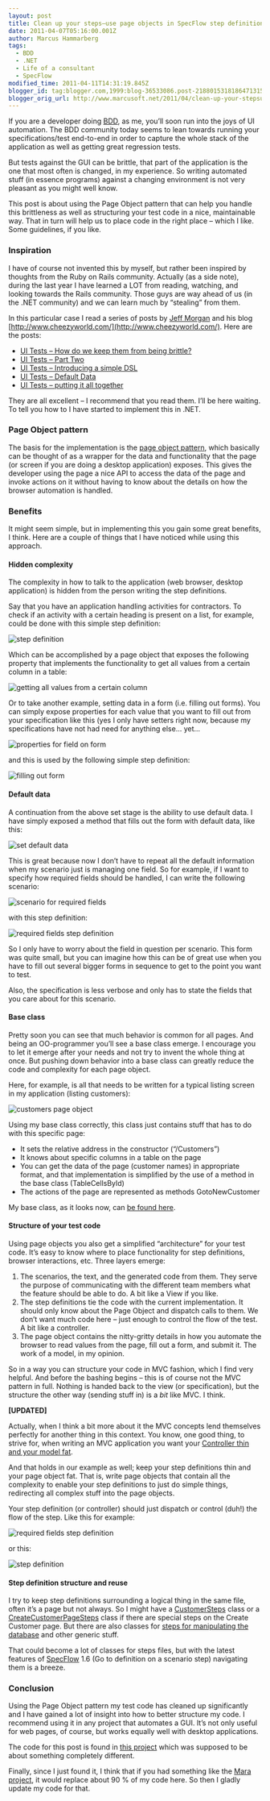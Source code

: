 ```yaml
---
layout: post
title: Clean up your steps–use page objects in SpecFlow step definitions
date: 2011-04-07T05:16:00.001Z
author: Marcus Hammarberg
tags:
  - BDD
  - .NET
  - Life of a consultant
  - SpecFlow
modified_time: 2011-04-11T14:31:19.845Z
blogger_id: tag:blogger.com,1999:blog-36533086.post-2188015318186471315
blogger_orig_url: http://www.marcusoft.net/2011/04/clean-up-your-stepsuse-page-objects-in.html
---
```


If you are a developer doing [BDD](http://en.wikipedia.org/wiki/Behavior_Driven_Development), as me, you’ll soon run into the joys of UI automation. The BDD community today seems to lean towards running your specifications/test end-to-end in order to capture the whole stack of the application as well as getting great regression tests.

But tests against the GUI can be brittle, that part of the application is the one that most often is changed, in my experience. So writing automated stuff (in essence programs) against a changing environment is not very pleasant as you might well know.

This post is about using the Page Object pattern that can help you handle this brittleness as well as structuring your test code in a nice, maintainable way. That in turn will help us to place code in the right place – which I like. Some guidelines, if you like.

### Inspiration

I have of course not invented this by myself, but rather been inspired by thoughts from the Ruby on Rails community. Actually (as a side note), during the last year I have learned a LOT from reading, watching, and looking towards the Rails community. Those guys are way ahead of us (in the .NET community) and we can learn much by “stealing” from them.

In this particular case I read a series of posts by [Jeff Morgan](http://twitter.com/chzy) and his blog [http://www.cheezyworld.com/](http://www.cheezyworld.com/). Here are the posts:

- [UI Tests – How do we keep them from being brittle?](http://www.cheezyworld.com/2010/11/09/ui-tests-not-brittle/)
- [UI Tests – Part Two](http://www.cheezyworld.com/2010/11/13/ui-tests-part-two/)
- [UI Tests – Introducing a simple DSL](http://www.cheezyworld.com/2010/11/19/ui-tests-introducing-a-simple-dsl/)
- [UI Tests – Default Data](http://www.cheezyworld.com/2010/11/21/ui-tests-default-dat/)
- [UI Tests – putting it all together](http://www.cheezyworld.com/2010/12/16/ui-tests-putting-it-all-together/)

They are all excellent – I recommend that you read them. I’ll be here waiting. To tell you how to I have started to implement this in .NET.

### Page Object pattern

The basis for the implementation is the [page object pattern](http://code.google.com/p/selenium/wiki/PageObjects), which basically can be thought of as a wrapper for the data and functionality that the page (or screen if you are doing a desktop application) exposes. This gives the developer using the page a nice API to access the data of the page and invoke actions on it without having to know about the details on how the browser automation is handled.

### Benefits

It might seem simple, but in implementing this you gain some great benefits, I think. Here are a couple of things that I have noticed while using this approach.

#### Hidden complexity

The complexity in how to talk to the application (web browser, desktop application) is hidden from the person writing the step definitions.

Say that you have an application handling activities for contractors. To check if an activity with a certain heading is present on a list, for example, could be done with this simple step definition:

![step definition](/img/step%2520defintion_thumb.jpg)

Which can be accomplished by a page object that exposes the following property that implements the functionality to get all values from a certain column in a table:

![getting all values from a certain column](/img/getting%2520all%2520values%2520from%2520a%2520certain%2520column_thumb.jpg)

Or to take another example, setting data in a form (i.e. filling out forms). You can simply expose properties for each value that you want to fill out from your specification like this (yes I only have setters right now, because my specifications have not had need for anything else... yet... 

![properties for field on form](/img/properties%2520for%2520field%2520on%2520form_thumb.jpg)

and this is used by the following simple step definition:

![filling out form](/img/filling%2520out%2520form_thumb.jpg)

#### Default data

A continuation from the above set stage is the ability to use default data. I have simply exposed a method that fills out the form with default data, like this:

![set default data](/img/set%2520deafult%2520data_thumb.jpg)

This is great because now I don’t have to repeat all the default information when my scenario just is managing one field. So for example, if I want to specify how required fields should be handled, I can write the following scenario:

![scenario for required fields](/img/scenario%2520for%2520required%2520fields_thumb.jpg)

with this step definition:

![required fields step definition](/img/required%2520fields%2520step%2520defintion_thumb.jpg)

So I only have to worry about the field in question per scenario. This form was quite small, but you can imagine how this can be of great use when you have to fill out several bigger forms in sequence to get to the point you want to test.

Also, the specification is less verbose and only has to state the fields that you care about for this scenario.

#### Base class

Pretty soon you can see that much behavior is common for all pages. And being an OO-programmer you’ll see a base class emerge. I encourage you to let it emerge after your needs and not try to invent the whole thing at once. But pushing down behavior into a base class can greatly reduce the code and complexity for each page object.

Here, for example, is all that needs to be written for a typical listing screen in my application (listing customers):

![customers page object](/img/customers%2520page%2520object_thumb.jpg)

Using my base class correctly, this class just contains stuff that has to do with this specific page:

- It sets the relative address in the constructor (“/Customers”)
- It knows about specific columns in a table on the page
- You can get the data of the page (customer names) in appropriate format, and that implementation is simplified by the use of a method in the base class (TableCellsById)
- The actions of the page are represented as methods GotoNewCustomer

My base class, as it looks now, can [be found here](https://github.com/marcusoftnet/HairAndSoleless/blob/master/Specs.EndToEnd/Steps/PageObjects/PageObjectBase.cs).

#### Structure of your test code

Using page objects you also get a simplified “architecture” for your test code. It’s easy to know where to place functionality for step definitions, browser interactions, etc. Three layers emerge:

1. The scenarios, the text, and the generated code from them. They serve the purpose of communicating with the different team members what the feature should be able to do. A bit like a View if you like.
2. The step definitions tie the code with the current implementation. It should only know about the Page Object and dispatch calls to them. We don’t want much code here – just enough to control the flow of the test. A bit like a controller.
3. The page object contains the nitty-gritty details in how you automate the browser to read values from the page, fill out a form, and submit it. The work of a model, in my opinion.

So in a way you can structure your code in MVC fashion, which I find very helpful. And before the bashing begins – this is of course not the MVC pattern in full. Nothing is handed back to the view (or specification), but the structure the other way (sending stuff in) is a *bit* like MVC. I think.

**[UPDATED]**

Actually, when I think a bit more about it the MVC concepts lend themselves perfectly for another thing in this context. You know, one good thing, to strive for, when writing an MVC application you want your [Controller thin and your model fat](http://www.youtube.com/watch?v=91C7ax0UAAc).

And that holds in our example as well; keep your step definitions thin and your page object fat. That is, write page objects that contain all the complexity to enable your step definitions to just do simple things, redirecting all complex stuff into the page objects.

Your step definition (or controller) should just dispatch or control (duh!) the flow of the step. Like this for example:

![required fields step definition](/img/required%2520fields%2520step%2520defintion_thumb.jpg)

or this:

![step definition](/img/step%2520defintion_thumb.jpg)

#### Step definition structure and reuse

I try to keep step definitions surrounding a logical thing in the same file, often it’s a page but not always. So I might have a [CustomerSteps](https://github.com/marcusoftnet/HairAndSoleless/blob/master/Specs.EndToEnd/Steps/CustomerSteps.cs) class or a [CreateCustomerPageSteps](https://github.com/marcusoftnet/HairAndSoleless/blob/master/Specs.EndToEnd/Steps/CreateCustomerPageSteps.cs) class if there are special steps on the Create Customer page. But there are also classes for [steps for manipulating the database](https://github.com/marcusoftnet/HairAndSoleless/blob/master/Specs.EndToEnd/Steps/DBSteps.cs) and other generic stuff.

That could become a lot of classes for steps files, but with the latest features of [SpecFlow](http://www.specflow.org) 1.6 (Go to definition on a scenario step) navigating them is a breeze.

### Conclusion

Using the Page Object pattern my test code has cleaned up significantly and I have gained a lot of insight into how to better structure my code. I recommend using it in any project that automates a GUI. It’s not only useful for web pages, of course, but works equally well with desktop applications.

The code for this post is found in [this project](https://github.com/marcusoftnet/HairAndSoleless) which was supposed to be about something completely different.

Finally, since I just found it, I think that if you had something like the [Mara project](https://github.com/remi/Mara), it would replace about 90 % of my code here. So then I gladly update my code for that.
